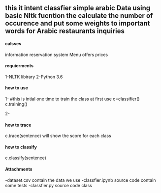 ## this it intent classfier simple arabic Data using basic Nltk fucntion the calculate the number of occurence and put some weights to important words for Arabic restaurants inquiries 

#### calsses
information
reservation system
Menu
offers
prices

#### requierments
1-NLTK libirary
2-Python 3.6


#### how to use 
1-
#this is intial one time to train the class at first use
c=classifier()
c.training()        

2-
#### how to trace 
c.trace(sentence)            will show the score for each class

#### how to classify
c.classify(sentence)


#### Attachments 
-dataset.csv                  contain the data we use
-classfier.ipynb	            source code contain some tests
-classfier.py                 source code class

